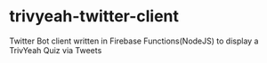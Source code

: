 # trivyeah-twitter-client

Twitter Bot client written in Firebase Functions(NodeJS) to display a TrivYeah Quiz via Tweets
